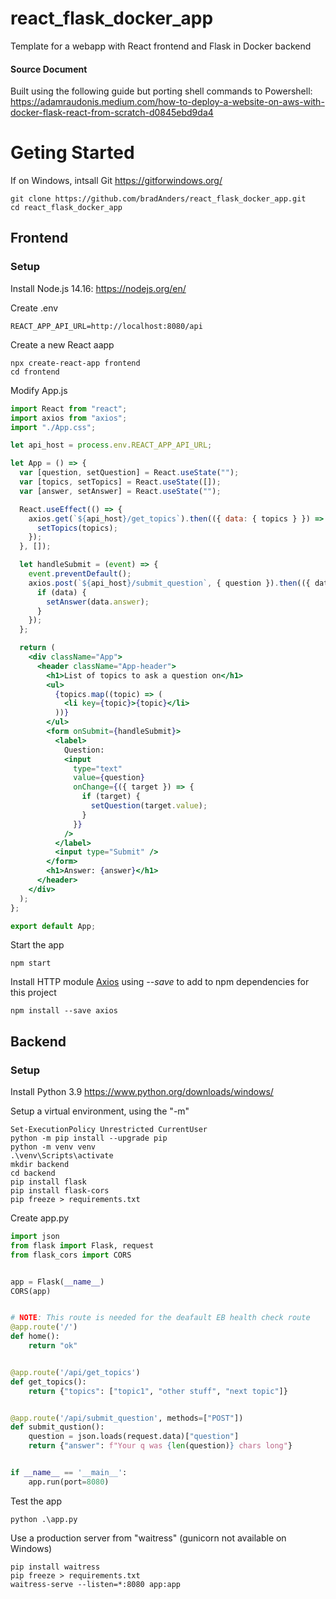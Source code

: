 # react_flask_docker_app
Template for a webapp with React frontend and Flask in Docker backend


#### Source Document

Built using the following guide but porting shell commands to Powershell: https://adamraudonis.medium.com/how-to-deploy-a-website-on-aws-with-docker-flask-react-from-scratch-d0845ebd9da4

# Geting Started

If on Windows, intsall Git https://gitforwindows.org/

```shell
git clone https://github.com/bradAnders/react_flask_docker_app.git
cd react_flask_docker_app
```

## Frontend

### Setup

Install Node.js 14.16: https://nodejs.org/en/

Create .env
```.env
REACT_APP_API_URL=http://localhost:8080/api
```

Create a new React aapp

```shell Windows
npx create-react-app frontend
cd frontend
```
Modify App.js

```jsx
import React from "react";
import axios from "axios";
import "./App.css";

let api_host = process.env.REACT_APP_API_URL;

let App = () => {
  var [question, setQuestion] = React.useState("");
  var [topics, setTopics] = React.useState([]);
  var [answer, setAnswer] = React.useState("");

  React.useEffect(() => {
    axios.get(`${api_host}/get_topics`).then(({ data: { topics } }) => {
      setTopics(topics);
    });
  }, []);

  let handleSubmit = (event) => {
    event.preventDefault();
    axios.post(`${api_host}/submit_question`, { question }).then(({ data }) => {
      if (data) {
        setAnswer(data.answer);
      }
    });
  };

  return (
    <div className="App">
      <header className="App-header">
        <h1>List of topics to ask a question on</h1>
        <ul>
          {topics.map((topic) => (
            <li key={topic}>{topic}</li>
          ))}
        </ul>
        <form onSubmit={handleSubmit}>
          <label>
            Question:
            <input
              type="text"
              value={question}
              onChange={({ target }) => {
                if (target) {
                  setQuestion(target.value);
                }
              }}
            />
          </label>
          <input type="Submit" />
        </form>
        <h1>Answer: {answer}</h1>
      </header>
    </div>
  );
};

export default App;
```

Start the app

```shell
npm start
```

Install HTTP module [Axios](https://www.npmjs.com/package/axios) using *--save* to add to npm dependencies for this project

```shell
npm install --save axios
```

## Backend

### Setup

Install Python 3.9 https://www.python.org/downloads/windows/

Setup a virtual environment, using the "-m"

```shell
Set-ExecutionPolicy Unrestricted CurrentUser
python -m pip install --upgrade pip
python -m venv venv
.\venv\Scripts\activate
mkdir backend
cd backend
pip install flask
pip install flask-cors
pip freeze > requirements.txt
```

Create app.py

```python
import json
from flask import Flask, request
from flask_cors import CORS


app = Flask(__name__)
CORS(app)


# NOTE: This route is needed for the deafault EB health check route
@app.route('/')
def home():
    return "ok"


@app.route('/api/get_topics')
def get_topics():
    return {"topics": ["topic1", "other stuff", "next topic"]}


@app.route('/api/submit_question', methods=["POST"])
def submit_qustion():
    question = json.loads(request.data)["question"]
    return {"answer": f"Your q was {len(question)} chars long"}


if __name__ == '__main__':
    app.run(port=8080)
```

Test the app
```shell
python .\app.py
```

Use a production server from "waitress" (gunicorn not available on Windows)

```shell
pip install waitress
pip freeze > requirements.txt
waitress-serve --listen=*:8080 app:app 
```